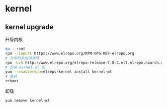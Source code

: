 # kernel

## kernel upgrade

升级内核
```bash
su - root
rpm --import https://www.elrepo.org/RPM-GPG-KEY-elrepo.org
# 为你的系统添加库
rpm -Uvh http://www.elrepo.org/elrepo-release-7.0-3.el7.elrepo.noarch.rpm
# 安装 kernel-ml 包
yum --enablerepo=elrepo-kernel install kernel-ml
# 重启
reboot
```

卸载
```bash
yum remove kernel-ml
```